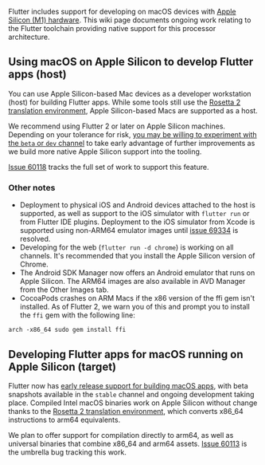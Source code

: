 Flutter includes support for developing on macOS devices with [Apple Silicon (M1) hardware](https://www.apple.com/mac/m1/). This wiki page documents ongoing work relating to the Flutter toolchain providing native support for this processor architecture.

## Using macOS on Apple Silicon to develop Flutter apps (host)

You can use Apple Silicon-based Mac devices as a developer workstation (host) for building Flutter apps. While some tools still use the [Rosetta 2 translation environment](https://developer.apple.com/documentation/apple_silicon/about_the_rosetta_translation_environment), Apple Silicon-based Macs are supported as a host.

We recommend using Flutter 2 or later on Apple Silicon machines. Depending on your tolerance for risk, [you may be willing to experiment with the `beta` or `dev` channel](https://flutter.dev/docs/development/tools/sdk/upgrading#switching-flutter-channels) to take early advantage of further improvements as we build more native Apple Silicon support into the tooling.

[Issue 60118](https://github.com/flutter/flutter/issues/60118) tracks the full set of work to support this feature. 

### Other notes

- Deployment to physical iOS and Android devices attached to the host is supported, as well as support to the iOS simulator with `flutter run` or from Flutter IDE plugins. Deployment to the iOS simulator from Xcode is supported using non-ARM64 emulator images until [issue 69334](https://github.com/flutter/flutter/issues/69334) is resolved.
- Developing for the web (`flutter run -d chrome`) is working on all channels. It's recommended that you install the Apple Silicon version of Chrome. 
- The Android SDK Manager now offers an Android emulator that runs on Apple Silicon. The ARM64 images are also available in AVD Manager from the Other Images tab.
- CocoaPods crashes on ARM Macs if the x86 version of the ffi gem isn't installed. As of Flutter 2, we warn you of this and prompt you to install the `ffi` gem with the following line:

```
arch -x86_64 sudo gem install ffi
```

## Developing Flutter apps for macOS running on Apple Silicon (target)

Flutter now has [early release support for building macOS apps](https://flutter.dev/desktop), with beta snapshots available in the `stable` channel and ongoing development taking place. Compiled Intel macOS binaries work on Apple Silicon without change thanks to the [Rosetta 2 translation environment](https://developer.apple.com/documentation/apple_silicon/about_the_rosetta_translation_environment), which converts x86_64 instructions to arm64 equivalents.

We plan to offer support for compilation directly to arm64, as well as universal binaries that combine x86_64 and arm64 assets. [Issue 60113](https://github.com/flutter/flutter/issues/60113) is the umbrella bug tracking this work.
